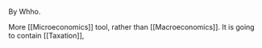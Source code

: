 By Whho.

More [[Microeconomics]] tool, rather than [[Macroeconomics]]. It is going to contain [[Taxation]], 